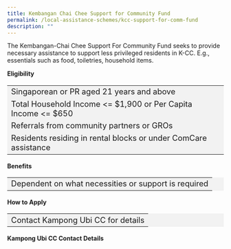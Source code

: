 ```yaml
---
title: Kembangan Chai Chee Support for Community Fund
permalink: /local-assistance-schemes/kcc-support-for-comm-fund
description: ""
---
```

The Kembangan-Chai Chee Support For Community Fund seeks to provide necessary assistance to support less privileged residents in K-CC. E.g., essentials such as food, toiletries, household items. 

<b>Eligibility</b>
<table  style="font-size:130%; background-color:#f2f2f2">
<tbody>
<tr><td>Singaporean or PR aged 21 years and above</td>
</tr>
<tr><td>Total Household Income <= $1,900 or Per Capita Income <= $650</td></tr>
<tr><td> Referrals from community partners or GROs</td>
</tr>
<tr><td>Residents residing in rental blocks or under ComCare assistance</td></tr>
</tbody>
</table>

<b>Benefits</b>
<table  style="font-size:130%; background-color:#f2f2f2">
<tbody>
<tr><td>Dependent on what necessities or support is required</td>
</tbody>
</table>

<b>How to Apply</b>
<table  style="font-size:130%; background-color:#f2f2f2">
<tbody>
<tr><td>Contact Kampong Ubi CC for details</td>
</tbody>
</table>

<b>Kampong Ubi CC Contact Details</b>
